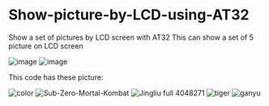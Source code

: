 # Show-picture-by-LCD-using-AT32
Show a set of pictures by LCD screen with AT32
This can show a set of 5 picture on LCD screen

![image](https://github.com/thientam123698745/Show-picture-by-LCD-using-AT32/assets/83760453/e1aa290d-7aa8-47b3-bf3a-40c8ad5c2f4d)
![image](https://github.com/thientam123698745/Show-picture-and-string-by-LCD-using-AT32/assets/83760453/9d4af0e1-36ee-4642-986a-008572561bf8)

This code has these picture:

![color](https://github.com/thientam123698745/Show-picture-and-string-by-LCD-using-AT32/assets/83760453/35cf754c-86d2-411a-8bd5-51fd90c72cc1)
![Sub-Zero-Mortal-Kombat](https://github.com/thientam123698745/Show-picture-and-string-by-LCD-using-AT32/assets/83760453/a7904c44-3343-4206-a93a-2fbcb305c701)
![Jingliu full 4048271](https://github.com/thientam123698745/Show-picture-and-string-by-LCD-using-AT32/assets/83760453/bb3b5c1c-9026-42b9-94bd-870069515010)
![tiger](https://github.com/thientam123698745/Show-picture-and-string-by-LCD-using-AT32/assets/83760453/5a77348d-8177-438e-bd51-d09e36b39f6b)
![ganyu](https://github.com/thientam123698745/Show-picture-and-string-by-LCD-using-AT32/assets/83760453/45b58c34-5125-496b-abdd-4a10411ac4fc)
